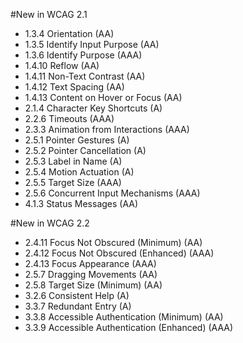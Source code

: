 

#New in WCAG 2.1
- 1.3.4 Orientation (AA)
- 1.3.5 Identify Input Purpose (AA)
- 1.3.6 Identify Purpose (AAA)
- 1.4.10 Reflow (AA)
- 1.4.11 Non-Text Contrast (AA)
- 1.4.12 Text Spacing (AA)
- 1.4.13 Content on Hover or Focus (AA)
- 2.1.4 Character Key Shortcuts (A)
- 2.2.6 Timeouts (AAA)
- 2.3.3 Animation from Interactions (AAA)
- 2.5.1 Pointer Gestures (A)
- 2.5.2 Pointer Cancellation (A)
- 2.5.3 Label in Name (A)
- 2.5.4 Motion Actuation (A)
- 2.5.5 Target Size (AAA)
- 2.5.6 Concurrent Input Mechanisms (AAA)
- 4.1.3 Status Messages (AA)

#New in WCAG 2.2
- 2.4.11 Focus Not Obscured (Minimum) (AA)
- 2.4.12 Focus Not Obscured (Enhanced) (AAA)
- 2.4.13 Focus Appearance (AAA)
- 2.5.7 Dragging Movements (AA)
- 2.5.8 Target Size (Minimum) (AA)
- 3.2.6 Consistent Help (A)
- 3.3.7 Redundant Entry (A)
- 3.3.8 Accessible Authentication (Minimum) (AA)
- 3.3.9 Accessible Authentication (Enhanced) (AAA)
